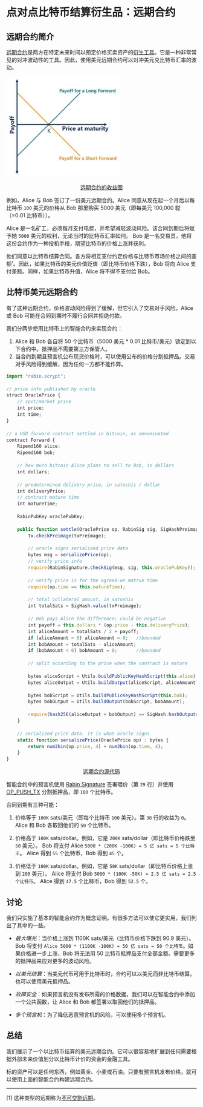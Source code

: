 # 点对点比特币结算衍生品：远期合约

## 远期合约简介

[远期合约](https://en.wikipedia.org/wiki/Forward_contract)是两方在特定未来时间以预定价格买卖资产的[衍生工具](https://en.wikipedia.org/wiki/Derivative_(finance))。它是一种非常常见的对冲波动性的工具。因此，使用美元远期合约可以对冲美元兑比特币汇率的波动。

![远期合约的收益图](./1.jpeg)

<center><a href="https://corporatefinanceinstitute.com/resources/derivatives/forward-contract/">远期合约的收益图</a></center>

例如，Alice 与 Bob 签订了一份美元远期合约。Alice 同意从现在起一个月后以每比特币 `100` 美元的价格从 Bob 那里购买 5000 美元（即每美元 100,000 聪（=0.01 比特币））。


Alice 是一名矿工，必须每月支付电费，并希望减轻波动风险。该合同到期后将赋予她 `5000` 美元的权利，无论当时的比特币汇率如何。 Bob 是一名交易员，他将这份合约作为一种投机手段，期望比特币的价格上涨并获利。

他们同意以比特币结算合同。各方将相互支付约定价格与比特币市场价格之间的差额¹。因此，如果比特币的美元价值贬值（即比特币价格下跌），Bob 将向 Alice 支付差额。同样，如果比特币升值，Alice 将不得不支付给 Bob。

## 比特币美元远期合约

有了这种远期合约，价格波动风险得到了缓解，但它引入了交易对手风险。Alice 或 Bob 可能在合同到期时不履行合同并拒绝付款。

我们分两步使用比特币上的智能合约来实现合约：

1. Alice 和 Bob 各自将 50 个比特币（5000 美元 * 0.01 比特币/美元）锁定到以下合约中。抵押品不需要第三方保管人。
2. 当合约到期且预言机公布现货价格时，可以使用公布的价格分割抵押品。交易对手风险得到缓解，因为任何一方都不能作弊。


```js
import "rabin.scrypt";

// price info published by oracle
struct OraclePrice {
    // spot/market price
    int price;
    int time;
}

// a USD forward contract settled in bitcoin, as denominated
contract Forward {
    Ripemd160 alice;
    Ripemd160 bob;

    // how much bitcoin Alice plans to sell to Bob, in dollars
    int dollars;

    // predetermined delivery price, in satoshis / dollar
    int deliveryPrice;
    // contract mature time
    int matureTime;

    RabinPubKey oraclePubKey;

    public function settle(OraclePrice op, RabinSig sig, SigHashPreimage txPreimage) {
        Tx.checkPreimage(txPreimage);

        // oracle signs serialized price data
        bytes msg = serializePrice(op);
        // verify price info
        require(RabinSignature.checkSig(msg, sig, this.oraclePubKey));

        // verify price is for the agreed-on matrue time
        require(op.time == this.matureTime);

        // total collateral amount, in satoshis
        int totalSats = SigHash.value(txPreimage);

        // Bob pays Alice the difference; could be nagative
        int payoff = this.dollars * (op.price - this.deliveryPrice);
        int aliceAmount = totalSats / 2 + payoff;
        if (aliceAmount < 0) aliceAmount = 0;   //bounded
        int bobAmount = totalSats - aliceAmount;
        if (bobAmount < 0) bobAmount = 0;       //bounded

        // split according to the price when the contract is mature

        bytes aliceScript = Utils.buildPublicKeyHashScript(this.alice);
        bytes aliceOutput = Utils.buildOutput(aliceScript, aliceAmount);

        bytes bobScript = Utils.buildPublicKeyHashScript(this.bob);
        bytes bobOutput = Utils.buildOutput(bobScript, bobAmount);

        require(hash256(aliceOutput + bobOutput) == SigHash.hashOutputs(txPreimage));
    }

    // serialized price data. It is what oracle signs
    static function serializePrice(OraclePrice op) : bytes {
        return num2bin(op.price, 4) + num2bin(op.time, 4);
    }
}
```

<center><a href="https://github.com/sCrypt-Inc/boilerplate/tree/master/contracts/forward.scrypt">远期合约源代码</a></center>


智能合约中的预言机使用 [Rabin Signature](https://blog.csdn.net/freedomhero/article/details/107237537) 签署喂价（第 `29` 行）并使用 [OP_PUSH_TX](https://blog.csdn.net/freedomhero/article/details/107306604) 分割抵押品，即 `100` 个比特币。

合同到期有三种可能：

1. 价格等于 `100K` sats/美元（即每个比特币 `100` 美元）。第 `38` 行的收益为 `0`。Alice 和 Bob 各取回他们的 `50` 个比特币。

2. 价格高于 `100K` sats/dollar。例如，它是 `200K` sats/dollar（即比特币价格跌至 `50` 美元）。 Bob 将支付 Alice `5000 * (200K -100K) = 5 亿 sats = 5 个比特币`。 Alice 得到 `55` 个比特币，Bob 得到 `45` 个。

3. 价格低于 `100K` sats/dollar。例如，它是 `50K` sats/dollar（即比特币价格上涨到 `200` 美元）。 Alice 将支付 Bob `5000 * (100K -50K) = 2.5 亿 sats = 2.5 个比特币`。 Alice 得到 `47.5` 个比特币，Bob 得到 `52.5` 个。

## 讨论

我们只实施了基本的智能合约作为概念证明。有很多方法可以使它更实用，我们列出了其中的一些。

* *最大曝光*：当价格上涨到 1100K sats/美元（比特币价格下跌到 90.9 美元）。 Bob 将支付 `Alice 5000 * (1100K -100K) = 50 亿 sats = 50 个比特币`。如果价格进一步上涨，Bob 将无法用 50 比特币抵押品支付全部金额。需要更多的抵押品来应对更多的波动风险。

* *以美元结算*：当美元代币可用于比特币时，合约可以以美元而非比特币结算。也可以使用美元抵押品。

* *故障安全*：如果预言机没有发布所需的价格数据，我们可以在智能合约中添加一个公共函数，让 Alice 和 Bob 都签署以取回他们的抵押品。

* *多个预言机*：为了降低恶意预言机的风险，可以使用多个预言机。

## 总结

我们展示了一个以比特币结算的美元远期合约。它可以很容易地扩展到任何需要根据外部未来价值划分以比特币计价的资金的金融工具。

标的资产可以是任何东西，例如黄金、小麦或石油。只要有预言机发布价格，就可以使用上面的智能合约构建远期合约。

---------------

[1] 这种类型的远期称为[不可交割远期](https://www.dripcapital.com/en-us/resources/blog/what-is-a-forward-contract#10)。